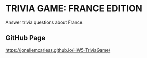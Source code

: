 # TRIVIA GAME: FRANCE EDITION

Answer trivia questions about France.

## GitHub Page

<https://jonellemcarless.github.io/HW5-TriviaGame/>